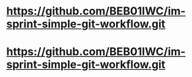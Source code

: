 # https://github.com/BEB01IWC/im-sprint-simple-git-workflow.git 
# https://github.com/BEB01IWC/im-sprint-simple-git-workflow.git
